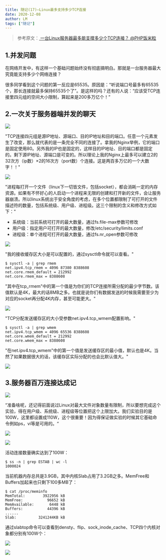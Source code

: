 ```yaml
---
title: 随记(17)—Linux最多支持多少TCP连接
date: 2020-12-08
author: LM
tags: ["随记"]
---
```


> 参考原文：[ 一台Linux服务器最多能支撑多少个TCP连接？ @PHP饭米粒 ](https://mp.weixin.qq.com/s/J0Abwz20IO9N0NxooSEKXQ)

## 1.并发问题

在网络开发中，有这样一个基础问题始终没有彻底搞明白。那就是一台服务器最大究竟能支持多少个网络连接？

很多同学看到这个问题的第一反应是65535。原因是：“听说端口号最多有65535个，那长连接就最多保持65535个了”。是这样的吗？还有的人说：“应该受TCP连接里四元组的空间大小限制，算起来是200多万亿个！”

## 2.一次关于服务器端并发的聊天

![](https://gitee.com/LM-J/drawingbed/raw/master/img/996.png)

"TCP连接四元组是源IP地址、源端口、目的IP地址和目的端口。任意一个元素发生了改变，那么就代表的是一条完全不同的连接了。拿我的Nginx举例，它的端口是固定使用80。另外我的IP也是固定的，这样目的IP地址、目的端口都是固定的。剩下源IP地址、源端口是可变的。所以理论上我的Nginx上最多可以建立2的32次方（ip数）×2的16次方（port数）个连接。这是两百多万亿的一个大数字！！"

![](https://gitee.com/LM-J/drawingbed/raw/master/img/997.png)

"进程每打开一个文件（linux下一切皆文件，包括socket），都会消耗一定的内存资源。如果有不怀好心的人启动一个进程来无限的创建和打开新的文件，会让服务器崩溃。所以linux系统出于安全角度的考虑，在多个位置都限制了可打开的文件描述符的数量，包括系统级、用户级、进程级。这三个限制的含义和修改方式如下："

- 系统级：当前系统可打开的最大数量，通过fs.file-max参数可修改
- 用户级：指定用户可打开的最大数量，修改/etc/security/limits.conf
- 进程级：单个进程可打开的最大数量，通过fs.nr_open参数可修改

![](https://gitee.com/LM-J/drawingbed/raw/master/img/998.png)

"我的接收缓存区大小是可以配置的，通过sysctl命令就可以查看。"

```
$ sysctl -a | grep rmem
net.ipv4.tcp_rmem = 4096 87380 8388608
net.core.rmem_default = 212992
net.core.rmem_max = 8388608
```

"其中在tcp_rmem"中的第一个值是为你们的TCP连接所需分配的最少字节数。该值默认是4K，最大的话8MB之多。也就是说你们有数据发送的时候我需要至少为对应的socket再分配4K内存，甚至可能更大。"

![](https://gitee.com/LM-J/drawingbed/raw/master/img/999.png)

"TCP分配发送缓存区的大小受参数net.ipv4.tcp_wmem配置影响。"

```
$ sysctl -a | grep wmem
net.ipv4.tcp_wmem = 4096 65536 8388608
net.core.wmem_default = 212992
net.core.wmem_max = 8388608
```

"在net.ipv4.tcp_wmem"中的第一个值是发送缓存区的最小值，默认也是4K。当然了如果数据很大的话，该缓存区实际分配的也会比默认值大。"

![](https://gitee.com/LM-J/drawingbed/raw/master/img/995.png)

## 3.服务器百万连接达成记

![](https://gitee.com/LM-J/drawingbed/raw/master/img/994.png)

“准备啥呢，还记得前面说过Linux对最大文件对象数量有限制，所以要想完成这个实验，得在用户级、系统级、进程级等位置把这个上限加大。我们实验目的是100W，这里都设置成110W，这个很重要！因为得保证做实验的时候其它基础命令例如ps，vi等是可用的。“

![](https://gitee.com/LM-J/drawingbed/raw/master/img/993.png)

![](https://gitee.com/LM-J/drawingbed/raw/master/img/990.png)

活动连接数量确实达到了100W：

```
$ ss -n | grep ESTAB | wc -l  
1000024
```

当前机器内存总共是3.9GB，其中内核Slab占用了3.2GB之多。MemFree和Buffers加起来也只剩下100多MB了：

```
$ cat /proc/meminfo
MemTotal:        3922956 kB
MemFree:           96652 kB
MemAvailable:       6448 kB
Buffers:           44396 kB
......
Slab:          3241244KB kB
```

通过slabtop命令可以查看到densty、flip、sock_inode_cache、TCP四个内核对象都分别有100W个：

![](https://gitee.com/LM-J/drawingbed/raw/master/img/991.png)

![](https://gitee.com/LM-J/drawingbed/raw/master/img/20210622173837.png)

